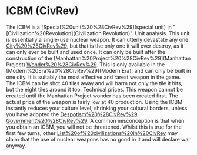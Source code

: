 # ICBM (CivRev)

The ICBM is a [Special%20unit%20%28CivRev%29](special unit) in "[Civilization%20Revolution](Civilization Revolution)".
Unit analysis.
This unit is essentially a single-use nuclear weapon. It can utterly devastate any one [City%20%28CivRev%29](city), but that is the only one it will ever destroy, as it can only ever be built and used once. It can only be built after the construction of the [Manhattan%20Project%20%28CivRev%29](Manhattan Project) [Wonder%20%28CivRev%29](wonder). This is only available in the [Modern%20Era%20%28CivRev%29](Modern Era), and can only be built in one city. It is suitably the most effective and rarest weapon in the game.
The ICBM can be shot 40 tiles away and will harm not only the tile it hits, but the eight tiles around it too.
Technical prices.
This weapon cannot be created until the Manhattan Project wonder has been created first. The actual price of the weapon is fairly low at 40 production. Using the ICBM instantly reduces your culture level, shrinking your cultural borders, unless you have adopted the [Despotism%20%28CivRev%29](Despotism) [Government%20%28CivRev%29](government).
A common misconception is that when you obtain an ICBM, you will not be threatened. Whilst this is true for the first few turns, other [List%20of%20civilizations%20in%20CivRev](civilizations) may claim that the use of nuclear weapons has no good in it and will declare war anyway.